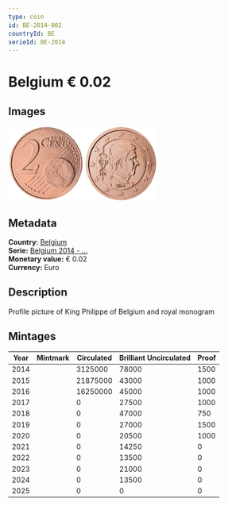 ```yaml
---
type: coin
id: BE-2014-002
countryId: BE
serieId: BE-2014
---
```


# Belgium € 0.02

## Images

<img src="../../../Images/common-2007-002.webp" height="150" alt="Front image"><img src="Images/belgium-2014-002.webp" height="150" alt="Back image">

## Metadata

**Country:** [Belgium](../index.md)\
**Serie:** [Belgium 2014 - ...](index.md)\
**Monetary value:** € 0.02\
**Currency:** Euro

## Description

Profile picture of King Philippe of Belgium and royal monogram

## Mintages

| Year | Mintmark | Circulated | Brilliant Uncirculated | Proof |
| ---- | -------- | ---------- | ---------------------- | ----- |
| 2014 |          | 3125000    | 78000                  | 1500  |
| 2015 |          | 21875000   | 43000                  | 1000  |
| 2016 |          | 16250000   | 45000                  | 1000  |
| 2017 |          | 0          | 27500                  | 1000  |
| 2018 |          | 0          | 47000                  | 750   |
| 2019 |          | 0          | 27000                  | 1500  |
| 2020 |          | 0          | 20500                  | 1000  |
| 2021 |          | 0          | 14250                  | 0     |
| 2022 |          | 0          | 13500                  | 0     |
| 2023 |          | 0          | 21000                  | 0     |
| 2024 |          | 0          | 13500                  | 0     |
| 2025 |          | 0          | 0                      | 0     |
